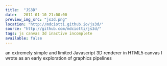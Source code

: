 ```yaml
---
title:  "JS3D"
date:   2011-01-10 21:00:00
preview_img_src: "js3d.png"
location: "http://mdciotti.github.io/js3d/"
source: "http://github.com/mdciotti/js3d/"
tags: js canvas 3d inactive incomplete
available: false
---
```


an extremely simple and limited Javascript 3D renderer in HTML5 canvas I wrote as an early exploration of graphics pipelines
